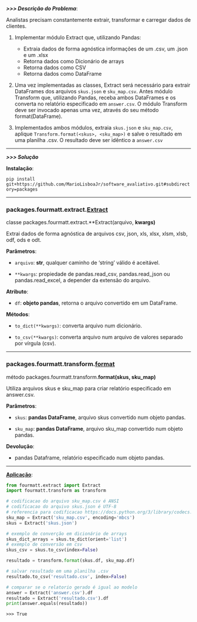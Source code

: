 ***>>> Descrição do Problema***:

Analistas precisam constantemente extrair, transformar e carregar dados de clientes. <br>
1. Implementar módulo Extract que, utilizando Pandas:
    - Extraia dados de forma agnóstica informações de um .csv, um .json e um .xlsx
    - Retorna dados como Dicionário de arrays
    - Retorna dados como CSV
    - Retorna dados como DataFrame


2. Uma vez implementadas as classes, Extract será necessário para extrair DataFrames dos arquivos ``skus.json`` e ``sku_map.csv``. Antes módulo Transform que, utilizando Pandas, receba ambos DataFrames e os converta no relatório especificado em ``answer.csv``. O módulo Transform deve ser invocado apenas uma vez, através do seu método format(DataFrame).


3. Implementados ambos módulos, extraia ``skus.json`` e ``sku_map.csv``, aplique ``Transform.format(<skus>, <sku_map>)`` e salve o resultado em uma planilha .csv. O resultado deve ser idêntico a ``answer.csv``


<hr>

***>>> Solução***

**Instalação**:

```pip install git+https://github.com/MarioLisboaJr/software_avaliativo.git#subdirectory=packages```


<hr>

### packages.fourmatt.extract.[Extract](https://github.com/MarioLisboaJr/software_avaliativo/blob/main/packages/fourmatt/extract.py)

classe packages.fourmatt.extract.**Extract(arquivo, **kwargs)**

Extrai dados de forma agnóstica de arquivos csv, json, xls, xlsx, xlsm, xlsb, odf, ods e odt. <br>

**Parâmetros**:

- `arquivo`: **str**, qualquer caminho de ‘string’ válido é aceitável.


- `**kwargs`: propiedade de pandas.read_csv, pandas.read_json ou pandas.read_excel, a depender da extensão do arquivo.

**Atributo**:

- `df`: **objeto pandas**, retorna o arquivo convertido em um DataFrame.

**Métodos**:

- `to_dict(**kwargs)`: converta arquivo num dicionário.


- `to_csv(**kwargs)`: converta arquivo num arquivo de valores separado por vírgula (csv).


<hr>

### packages.fourmatt.transform.[format](https://github.com/MarioLisboaJr/software_avaliativo/blob/main/packages/fourmatt/transform.py)

método packages.fourmatt.transform.**format(skus, sku_map)**

Utiliza arquivos skus e sku_map para criar relatório especificado em answer.csv.

**Parâmetros**:

- `skus`: **pandas DataFrame**, arquivo skus convertido num objeto pandas.


- `sku_map`: **pandas DataFrame**, arquivo sku_map convertido num objeto pandas.

**Devolução**:

- pandas Dataframe, relatório especificado num objeto pandas.


<hr>

**[Aplicação](https://github.com/MarioLisboaJr/software_avaliativo/blob/main/script.py)**:

```python
from fourmatt.extract import Extract
import fourmatt.transform as transform

# codificacao do arquivo sku_map.csv é ANSI
# codificacao do arquivo skus.json é UTF-8
# referencia para codificacao https://docs.python.org/3/library/codecs.html#text-encodings
sku_map = Extract('sku_map.csv', encoding='mbcs')
skus = Extract('skus.json')

# exemplo de converção em dicionário de arrays
skus_dict_arrays = skus.to_dict(orient='list')
# exemplo de conversão em csv
skus_csv = skus.to_csv(index=False)

resultado = transform.format(skus.df, sku_map.df)

# salvar resultado em uma planilha .csv
resultado.to_csv('resultado.csv', index=False)

# comparar se o relatorio gerado é igual ao modelo
answer = Extract('answer.csv').df
resultado = Extract('resultado.csv').df
print(answer.equals(resultado))
```

`>>> True`
